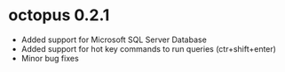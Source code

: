 # octopus 0.2.1

* Added support for Microsoft SQL Server Database
* Added support for hot key commands to run queries (ctr+shift+enter)
* Minor bug fixes


